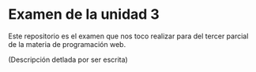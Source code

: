 # Examen de la unidad 3
Este repositorio es el examen que nos toco realizar para del tercer parcial de la materia de programación web.

(Descripción detlada por ser escrita)